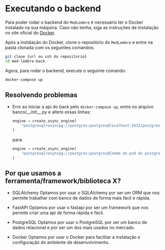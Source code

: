 # Executando o backend

Para poder rodar o backend do `MedLembre` é necessário ter o Docker instalado na sua máquina. Caso não tenha, siga as instruções de instalação no site oficial do [Docker](https://docs.docker.com/get-docker/).

Após a instalação do Docker, clone o repositório do `MedLembre` e entre na pasta clonada com os seguintes comandos:

```bash
git clone {url ou ssh do repositorio}
cd med-lembre-back
```

Agora, para rodar o backend, execute o seguinte comando:

```bash
docker-compose up
```

## Resolvendo problemas

- Erro ao iniciar a api do back pelo `docker-compose up`;
   entre no arquivo banco/\_\_init\_\_.py e altere essas linhas:

   ```python
   engine = create_async_engine(
       "postgresql+asyncpg://postgres:postgres@localhost:5432/postgres",
   )
   ```

   para:

   ```python
   engine = create_async_engine(
       "postgresql+asyncpg://postgres:postgres@{nome do pod do postgres que o docker cria, exemplo: med-lembre-back-db-1}:5432/postgres",
   )
   ```

## Por que usamos a ferramenta/framework/biblioteca X?

- SQLAlchemy
    Optamos por usar o SQLAlchemy por ser um ORM que nos permite trabalhar com banco de dados de forma mais fácil e rápida.

- FastAPI
    Optamos por usar o fastapi por ser um framework que nos permite criar uma api de forma rápida e fácil.

- PostgreSQL
    Optamos por usar o PostgreSQL por ser um banco de dados relacional e por ser um dos mais usados no mercado.

- Docker
    Optamos por usar o Docker para facilitar a instalação e configuração do ambiente de desenvolvimento.
